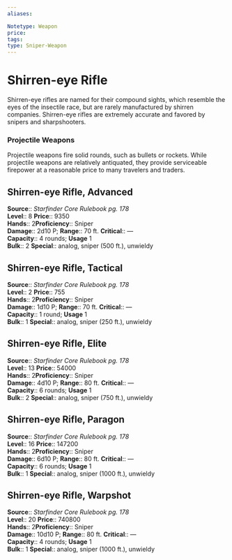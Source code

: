 ```yaml
---
aliases: 

Notetype: Weapon
price: 
tags: 
type: Sniper-Weapon
---
```


# Shirren-eye Rifle

Shirren-eye rifles are named for their compound sights, which resemble the eyes of the insectile race, but are rarely manufactured by shirren companies. Shirren-eye rifles are extremely accurate and favored by snipers and sharpshooters.

### Projectile Weapons

Projectile weapons fire solid rounds, such as bullets or rockets. While projectile weapons are relatively antiquated, they provide serviceable firepower at a reasonable price to many travelers and traders.  

## Shirren-eye Rifle, Advanced

**Source**:: _Starfinder Core Rulebook pg. 178_  
**Level**:: 8
**Price**:: 9350  
**Hands**:: 2**Proficiency**:: Sniper  
**Damage**:: 2d10 P; 
**Range**:: 70 ft.
**Critical**:: —  
**Capacity**:: 4 rounds; **Usage** 1  
**Bulk**:: 2
**Special**:: analog, sniper (500 ft.), unwieldy

## Shirren-eye Rifle, Tactical

**Source**:: _Starfinder Core Rulebook pg. 178_  
**Level**:: 2
**Price**:: 755  
**Hands**:: 2**Proficiency**:: Sniper  
**Damage**:: 1d10 P; 
**Range**:: 70 ft.
**Critical**:: —  
**Capacity**:: 1 round; **Usage** 1  
**Bulk**:: 1
**Special**:: analog, sniper (250 ft.), unwieldy

## Shirren-eye Rifle, Elite

**Source**:: _Starfinder Core Rulebook pg. 178_  
**Level**:: 13
**Price**:: 54000  
**Hands**:: 2**Proficiency**:: Sniper  
**Damage**:: 4d10 P; 
**Range**:: 80 ft.
**Critical**:: —  
**Capacity**:: 6 rounds; **Usage** 1  
**Bulk**:: 2
**Special**:: analog, sniper (750 ft.), unwieldy

## Shirren-eye Rifle, Paragon

**Source**:: _Starfinder Core Rulebook pg. 178_  
**Level**:: 16
**Price**:: 147200  
**Hands**:: 2**Proficiency**:: Sniper  
**Damage**:: 6d10 P; 
**Range**:: 80 ft.
**Critical**:: —  
**Capacity**:: 6 rounds; **Usage** 1  
**Bulk**:: 1
**Special**:: analog, sniper (1000 ft.), unwieldy

## Shirren-eye Rifle, Warpshot

**Source**:: _Starfinder Core Rulebook pg. 178_  
**Level**:: 20
**Price**:: 740800  
**Hands**:: 2**Proficiency**:: Sniper  
**Damage**:: 10d10 P; 
**Range**:: 80 ft.
**Critical**:: —  
**Capacity**:: 4 rounds; **Usage** 1  
**Bulk**:: 1
**Special**:: analog, sniper (1000 ft.), unwieldy
